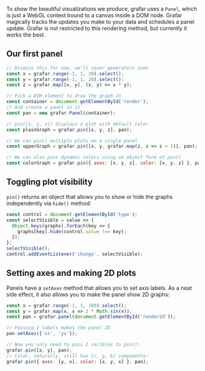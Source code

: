 To show the beautiful visualizations we produce, grafar uses a `Panel`, which is just a WebGL context bound to a canvas inside a DOM node. Grafar magically tracks the updates you make to your data and schedules a panel update. Grafar is not restricted to this rendering method, but currently it works the best.

## Our first panel

<div data-sample>
  <div id="render"></div>
</div>

```js
// Dismiss this for now, we'll cover generators soon
const x = grafar.range(-1, 1, 20).select();
const y = grafar.range(-1, 1, 20).select();
const z = grafar.map([x, y], (x, y) => x * y);

// Pick a DOM element to draw the graph in
const container = document.getElementById('render');
// And create a panel in it
const pan = new grafar.Panel(container);

// pin([x, y, z]) displays a plot with default color
const plainGraph = grafar.pin([x, y, z], pan);

// We can pin() multiple plots on a single panel
const upperGraph = grafar.pin([x, y, grafar.map(z, z => z + 1)], pan);

// We can also pass dynamic colors using an object form of pin()
const colorGraph = grafar.pin({ axes: [x, y, z], color: [x, y, z] }, pan);
```

## Toggling plot visibility

`pin()` returns an object that allows you to show or hide the graphs independently via `hide()` method:

```js
const control = document.getElementById('type');
const selectVisible = value => {
  Object.keys(graphs).forEach(key => {
    graphs[key].hide(control.value !== key);
  });
};
selectVisible();
control.addEventListener('change', selectVisible);
```

## Setting axes and making 2D plots

Panels have a `setAxes` method that allows you to set axis labels. As a neat side effect, it also allows you to make the panel show 2D graphs:

<div data-sample>
  <div id="render2d"></div>
</div>

```js
const x = grafar.range(-1, 1, 100).select();
const y = grafar.map(x, x => 2 * Math.sin(x));
const pan = grafar.panel(document.getElementById('render2d'));

// Passing 2 labels makes the panel 2D
pan.setAxes(['xs', 'ys']);

// Now you only need to pass 2 varibles to pin():
grafar.pin([x, y], pan);
// Color, naturally, still has [r, g, b] components:
grafar.pin({ axes: [y, x], color: [x, y, x] }, pan);
```
